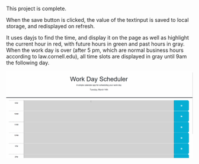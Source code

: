 This project is complete.

When the save button is clicked, the value of the textinput is saved to local storage, and redisplayed on refresh.

It uses dayjs to find the time, and display it on the page as well as highlight the current hour in red, with future hours in green and past hours in gray. When the work day is over (after 5 pm, which are normal business hours according to law.cornell.edu), all time slots are displayed in gray until 9am the following day.


![1678836827050](image/README/1678836827050.png)
